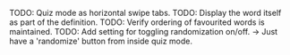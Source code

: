 
TODO: Quiz mode as horizontal swipe tabs.
TODO: Display the word itself as part of the definition.
TODO: Verify ordering of favourited words is maintained.
TODO: Add setting for toggling randomization on/off. -> Just have a 'randomize' button from inside quiz mode.

